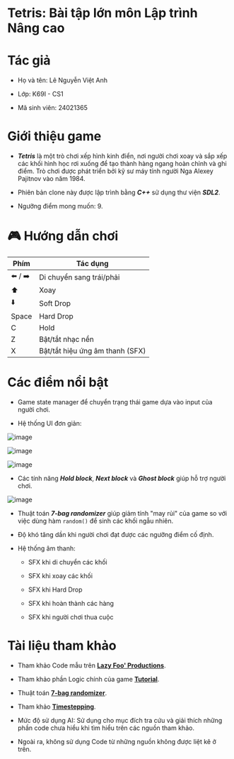 # Tetris: Bài tập lớn môn Lập trình Nâng cao
# Tác giả

- Họ và tên: Lê Nguyễn Việt Anh

- Lớp: K69I - CS1

- Mã sinh viên: 24021365

# Giới thiệu game

- ***Tetris*** là một trò chơi xếp hình kinh điển, nơi người chơi xoay và sắp xếp các khối hình học rơi xuống để tạo thành hàng ngang hoàn chỉnh và ghi điểm. Trò chơi được phát triển bởi kỹ sư máy tính người Nga Alexey Pajitnov vào năm 1984.

- Phiên bản clone này được lập trình bằng ***C++*** sử dụng thư viện ***SDL2***.

- Ngưỡng điểm mong muốn: 9.

# 🎮 Hướng dẫn chơi

| Phím         | Tác dụng                     |
|--------------|------------------------------|
| ⬅️ / ➡️     | Di chuyển sang trái/phải    |
| ⬆️           | Xoay                     |
| ⬇️           | Soft Drop              |
| Space        | Hard Drop        |
| C            | Hold |
|Z             | Bật/tắt nhạc nền  |
|X             |Bật/tắt hiệu ứng âm thanh (SFX)|

# Các điểm nổi bật

- Game state manager để chuyển trạng thái game dựa vào input của người chơi.

- Hệ thống UI đơn giản:

![image](https://github.com/user-attachments/assets/139bc437-bbdd-45d1-9278-1f87ad40fe53)

![image](https://github.com/user-attachments/assets/b7beadec-fb13-4743-a6ad-a3e9ccc73d2a)

![image](https://github.com/user-attachments/assets/346684cd-e63e-4524-9659-9f52decc6c8f)

- Các tính năng ***Hold block***, ***Next block*** và ***Ghost block*** giúp hỗ trợ người chơi.

![image](https://github.com/user-attachments/assets/d6283a1f-9769-4233-9d4e-95094c8ef0b1)

- Thuật toán ***7-bag randomizer*** giúp giảm tính "may rủi" của game so với việc dùng hàm `random()` để sinh các khối ngẫu nhiên.

- Độ khó tăng dần khi người chơi đạt được các ngưỡng điểm cố định.

- Hệ thống âm thanh:

  + SFX khi di chuyển các khối

  + SFX khi xoay các khối
  
  + SFX khi Hard Drop
  
  + SFX khi hoàn thành các hàng
  
  + SFX khi người chơi thua cuộc


# Tài liệu tham khảo

- Tham khảo Code mẫu trên **[Lazy Foo' Productions](https://lazyfoo.net/tutorials/SDL/index.php)**.

- Tham khảo phần Logic chính của game **[Tutorial](https://www.youtube.com/watch?v=zH_omFPqMO4&t=94s)**.

- Thuật toán **[7-bag randomizer](https://viblo.asia/p/cung-thu-viet-mot-game-xep-hinh-tetris-hoan-chinh-tu-con-so-0-phan-4-random-7-bag-oOVlYbvB58W)**.

- Tham khảo **[Timestepping](https://www.youtube.com/watch?v=RaB60Ujle7o&list=PL2RPjWnJduNmXHRYwdtublIPdlqocBoLS&index=10)**.

- Mức độ sử dụng AI: Sử dụng cho mục đích tra cứu và giải thích những phần code chưa hiểu khi tìm hiểu trên các nguồn tham khảo.

- Ngoài ra, không sử dụng Code từ những nguồn không được liệt kê ở trên.

